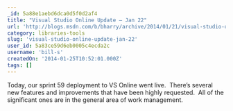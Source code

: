 ```yaml
---
_id: 5a88e1aebd6dca0d5f0d2af4
title: "Visual Studio Online Update – Jan 22"
url: 'http://blogs.msdn.com/b/bharry/archive/2014/01/21/visual-studio-online-update-jan-20.aspx'
category: libraries-tools
slug: 'visual-studio-online-update-jan-22'
user_id: 5a83ce59d6eb0005c4ecda2c
username: 'bill-s'
createdOn: '2014-01-25T10:52:01.000Z'
tags: []
---
```


Today, our sprint 59 deployment to VS Online went live.  There’s several new features and improvements that have been highly requested.  All of the significant ones are in the general area of work management.
